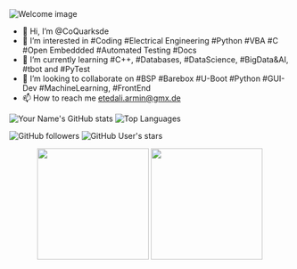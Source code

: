 
<img src="CoQuarksde.png" alt="Welcome image">


- 👋 Hi, I’m @CoQuarksde
- 👀 I’m interested in #Coding #Electrical Engineering #Python #VBA #C #Open Embeddded #Automated Testing #Docs
- 🌱 I’m currently learning #C++, #Databases, #DataScience, #BigData&AI, #tbot and #PyTest
- 💞️ I’m looking to collaborate on #BSP #Barebox #U-Boot #Python #GUI-Dev #MachineLearning, #FrontEnd
- 📫 How to reach me etedali.armin@gmx.de

![Your Name's GitHub stats](https://github-readme-stats.vercel.app/api?username=CoQuarksde&show_icons=true&theme=radical) ![Top Languages](https://github-readme-stats.vercel.app/api/top-langs/?username=CoQuarksde&theme=tokyonight)

![GitHub followers](https://img.shields.io/github/followers/CoQuarksde?label=Follow&style=social)
![GitHub User's stars](https://img.shields.io/github/stars/CoQuarksde?style=social)


<p align="center">
  <img height="200" src="https://github-readme-stats.vercel.app/api?username=CoQuarksde&show_icons=true&theme=dracula&include_all_commits=true" />
  <img height="200" src="https://github-readme-stats.vercel.app/api/top-langs/?username=coquarksde&theme=dracula&show_icons=true" />
</p>
<!---
CoQuarksde/CoQuarksde is a ✨ special ✨ repository because its `README.md` (this file) appears on your GitHub profile.
You can click the Preview link to take a look at your changes.
--->
